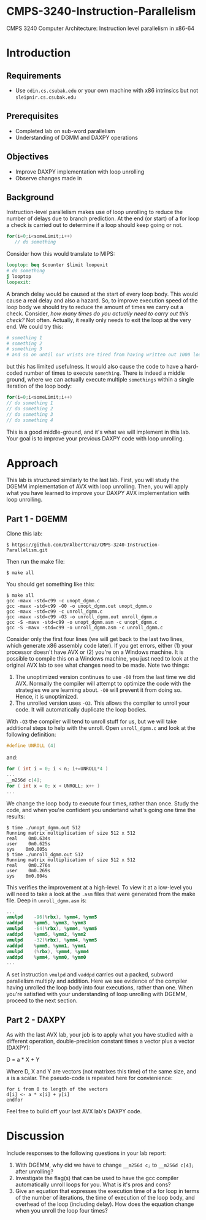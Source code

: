 # CMPS-3240-Instruction-Parallelism

CMPS 3240 Computer Architecture: Instruction level parallelism in x86-64

# Introduction

## Requirements

* Use ``odin.cs.csubak.edu`` or your own machine with x86 intrinsics but not ``sleipnir.cs.csubak.edu``

## Prerequisites

* Completed lab on sub-word parallelism
* Understanding of DGMM and DAXPY operations

## Objectives

* Improve DAXPY implementation with loop unrolling
* Observe changes made in 

## Background

Instruction-level parallelism makes use of loop unrolling to reduce the number of delays due to branch prediction. At the end (or start) of a for loop a check is carried out to determine if a loop should keep going or not. 
```c
for(i=0;i<someLimit;i++)
   // do something
```
Consider how this would translate to MIPS:
```mips
looptop: beq $counter $limit loopexit
# do something
j looptop
loopexit:
```
A branch delay would be caused at the start of every loop body. This would cause a real delay and also a hazard. So, to improve execution speed of the loop body we should try to reduce the amount of times we carry out a check. Consider, *how many times do you actually need to carry out this check?* Not often. Actually, it really only needs to exit the loop at the very end. We could try this:
```mips
# something 1
# something 2
# something 3
# and so on until our wrists are tired from having written out 1000 loop executions
```
but this has limited usefulness. It would also cause the code to have a hard-coded number of times to execute ``something``. There is indeed a middle ground, where we can actually execute multiple ``somethings`` within a single iteration of the loop body:
```c
for(i=0;i<someLimit;i++)
// do something 1
// do something 2
// do something 3
// do something 4
```
This is a good middle-ground, and it's what we will implement in this lab. Your goal is to improve your previous DAXPY code with loop unrolling.

# Approach

This lab is structured similarly to the last lab. First, you will study the DGEMM implementation of AVX with loop unrolling. Then, you will apply what you have learned to improve your DAXPY AVX implementation with loop unrolling.

## Part 1 - DGEMM

Clone this lab:

```terminal
$ https://github.com/DrAlbertCruz/CMPS-3240-Instruction-Parallelism.git
```

Then run the make file:

```terminal
$ make all
```

You should get something like this:

```terminal
$ make all
gcc -mavx -std=c99 -c unopt_dgmm.c
gcc -mavx -std=c99 -O0 -o unopt_dgmm.out unopt_dgmm.o
gcc -mavx -std=c99 -c unroll_dgmm.c
gcc -mavx -std=c99 -O3 -o unroll_dgmm.out unroll_dgmm.o
gcc -S -mavx -std=c99 -o unopt_dgmm.asm -c unopt_dgmm.c
gcc -S -mavx -std=c99 -o unroll_dgmm.asm -c unroll_dgmm.c
```

Consider only the first four lines (we will get back to the last two lines, which generate x86 assembly code later). If you get errors, either (1) your processor doesn't have AVX or (2) you're on a Windows machine. It is possible to compile this on a Windows machine, you just need to look at the original AVX lab to see what changes need to be made. Note two things:

1.  The unoptimized version continues to use ``-O0`` from the last time we did AVX. Normally the compiler will attempt to optimize the code with the strategies we are learning about. ``-O0`` will prevent it from doing so. Hence, it is unoptimized.
1. The unrolled version uses ``-O3``. This allows the compiler to unroll your code. It will automatically duplicate the loop bodies. 

With ``-O3`` the compiler will tend to unroll stuff for us, but we will take additional steps to help with the unroll. Open ``unroll_dgmm.c`` and look at the following definition:

```c
#define UNROLL (4)
```

and:

```c
for ( int i = 0; i < n; i+=UNROLL*4 )
...
__m256d c[4];
for ( int x = 0; x < UNROLL; x++ )
...
```

We change the loop body to execute four times, rather than once. Study the code, and when you're confident you undertand what's going one time the results:

```term
$ time ./unopt_dgmm.out 512
Running matrix multiplication of size 512 x 512
real    0m0.634s
user    0m0.625s
sys    0m0.005s
$ time ./unroll_dgmm.out 512
Running matrix multiplication of size 512 x 512
real    0m0.276s
user    0m0.269s
sys    0m0.004s
```

This verifies the improvement at a high-level. To view it at a low-level you will need to take a look at the ``.asm`` files that were generated from the make file. Deep in ``unroll_dgmm.asm`` is:

```nasm
...
vmulpd    -96(%rbx), %ymm4, %ymm5
vaddpd    %ymm5, %ymm3, %ymm3
vmulpd    -64(%rbx), %ymm4, %ymm5
vaddpd    %ymm5, %ymm2, %ymm2
vmulpd    -32(%rbx), %ymm4, %ymm5
vaddpd    %ymm5, %ymm1, %ymm1
vmulpd    (%rbx), %ymm4, %ymm4
vaddpd    %ymm4, %ymm0, %ymm0
...
```

A set instruction  ``vmulpd`` and ``vaddpd`` carries out a packed, subword parallelism multiply and addition. Here we see evidence of the compiler having unrolled the loop body into four executions, rather than one. When you're satisfied with your understanding of loop unrolling with DGEMM, proceed to the next section.

## Part 2 - DAXPY

As with the last AVX lab, your job is to apply what you have studied with a different operation, double-precision constant times a vector plus a vector (DAXPY):

D = a * X + Y

Where D, X and Y are vectors (not matrixes this time) of the same size, and a is a scalar. The pseudo-code is repeated here for convienience:

```
for i from 0 to length of the vectors 
d[i] <- a * x[i] + y[i] 
endfor
```
Feel free to build off your last AVX lab's DAXPY code. 

# Discussion

Include responses to the following questions in your lab report:

1. With DGEMM, why did we have to change ``__m256d c;`` to ``__m256d c[4];`` after unrolling?
2. Investigate the flag(s) that can be used to have the gcc compiler automatically unroll loops for you. What is it's pros and cons?
3. Give an equation that expresses the execution time of a for loop in terms of the number of iterations, the time of execution of the loop body, and overhead of the loop (including delay). How does the equation change when you unroll the loop four times?
